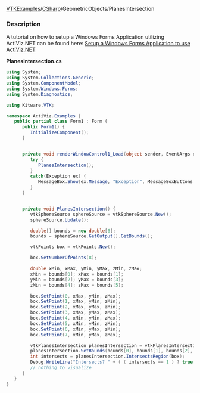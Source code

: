 [VTKExamples](/index/)/[CSharp](/CSharp)/GeometricObjects/PlanesIntersection

### Description
A tutorial on how to setup a Windows Forms Application utilizing ActiViz.NET can be found here: [Setup a Windows Forms Application to use ActiViz.NET](http://www.vtk.org/Wiki/VTK/CSharp/ActiViz.NET)

**PlanesIntersection.cs**
```csharp
using System;
using System.Collections.Generic;
using System.ComponentModel;
using System.Windows.Forms;
using System.Diagnostics;

using Kitware.VTK;

namespace ActiViz.Examples {
   public partial class Form1 : Form {
      public Form1() {
         InitializeComponent();
      }


      private void renderWindowControl1_Load(object sender, EventArgs e) {
         try {
            PlanesIntersection();
         }
         catch(Exception ex) {
            MessageBox.Show(ex.Message, "Exception", MessageBoxButtons.OK);
         }
      }


      private void PlanesIntersection() {
         vtkSphereSource sphereSource = vtkSphereSource.New();
         sphereSource.Update();

         double[] bounds = new double[6];
         bounds = sphereSource.GetOutput().GetBounds();

         vtkPoints box = vtkPoints.New();

         box.SetNumberOfPoints(8);

         double xMin, xMax, yMin, yMax, zMin, zMax;
         xMin = bounds[0]; xMax = bounds[1];
         yMin = bounds[2]; yMax = bounds[3];
         zMin = bounds[4]; zMax = bounds[5];

         box.SetPoint(0, xMax, yMin, zMax);
         box.SetPoint(1, xMax, yMin, zMin);
         box.SetPoint(2, xMax, yMax, zMin);
         box.SetPoint(3, xMax, yMax, zMax);
         box.SetPoint(4, xMin, yMin, zMax);
         box.SetPoint(5, xMin, yMin, zMin);
         box.SetPoint(6, xMin, yMax, zMin);
         box.SetPoint(7, xMin, yMax, zMax);

         vtkPlanesIntersection planesIntersection = vtkPlanesIntersection.New();
         planesIntersection.SetBounds(bounds[0], bounds[1], bounds[2], bounds[3], bounds[4], bounds[5]);
         int intersects = planesIntersection.IntersectsRegion(box);
         Debug.WriteLine("Intersects? " + ( ( intersects == 1 ) ? true : false ).ToString());
         // nothing to visualize
      }
   }
}
```
